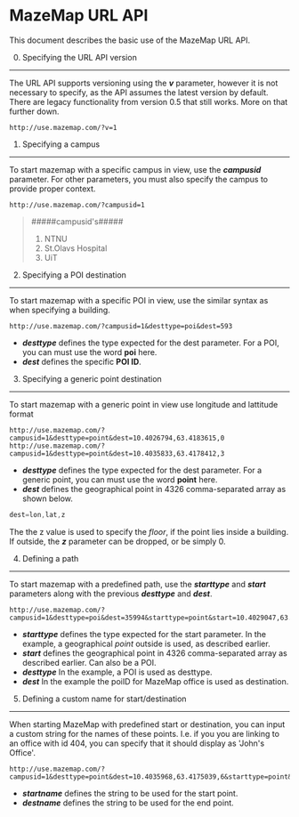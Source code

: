 MazeMap URL API
===============

This document describes the basic use of the MazeMap URL API.


0. Specifying the URL API version
--------------------
The URL API supports versioning using the _**v**_ parameter, however it is not necessary to specify, as the API assumes the latest version by default. There are legacy functionality from version 0.5 that still works. More on that further down.

```
http://use.mazemap.com/?v=1
```


1. Specifying a campus
--------------------
To start mazemap with a specific campus in view, use the _**campusid**_ parameter. For other parameters, you must also specify the campus to provide proper context.

```
http://use.mazemap.com/?campusid=1
```
>#####campusid's#####
>1. NTNU
>3. St.Olavs Hospital
>5. UiT


2. Specifying a POI destination
--------------------
To start mazemap with a specific POI in view, use the similar syntax as when specifying a building. 

```
http://use.mazemap.com/?campusid=1&desttype=poi&dest=593
```
*   _**desttype**_ defines the type expected for the dest parameter. For a POI, you can must use the word **poi** here.
*   _**dest**_ defines the specific **POI ID**.


3. Specifying a generic point destination
--------------------
To start mazemap with a generic point in view use longitude and lattitude format

```
http://use.mazemap.com/?campusid=1&desttype=point&dest=10.4026794,63.4183615,0
http://use.mazemap.com/?campusid=1&desttype=point&dest=10.4035833,63.4178412,3
```
*   _**desttype**_ defines the type expected for the dest parameter. For a generic point, you can must use the word **point** here.
*   _**dest**_ defines the geographical point in 4326 comma-separated array as shown below.
```javascript
dest=lon,lat,z
``` 
The the z value is used to specify the _floor_, if the point lies inside a building. If outside, the _**z**_ parameter can be dropped, or be simply 0.



4. Defining a path
--------------------
To start mazemap with a predefined path, use the _**starttype**_ and _**start**_ parameters along with the previous _**desttype**_ and _**dest**_.

```
http://use.mazemap.com/?campusid=1&desttype=poi&dest=35994&starttype=point&start=10.4029047,63.4186015,0
```
*   _**starttype**_ defines the type expected for the start parameter. In the example, a geographical _point_ outside is used, as described earlier.
*   _**start**_ defines the geographical point in 4326 comma-separated array as described earlier. Can also be a POI.
*   _**desttype**_ In the example, a POI is used as desttype.
*   _**dest**_ In the example the poiID for MazeMap office is used as destination.


5. Defining a custom name for start/destination
-----------------------------------------------
When starting MazeMap with predefined start or destination, you can input a custom string for the names of these points. I.e. if you you are linking to an office with id 404, you can specify that it should display as 'John's Office'.

```
http://use.mazemap.com/?campusid=1&desttype=point&dest=10.4035968,63.4175039,6&starttype=point&start=10.4030281,63.4185463,0&startname=Start%20Here&destname=Johns%20Office
```
*   _**startname**_ defines the string to be used for the start point.
*   _**destname**_ defines the string to be used for the end point.


